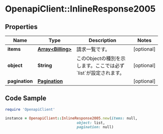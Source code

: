 # OpenapiClient::InlineResponse2005

## Properties

Name | Type | Description | Notes
------------ | ------------- | ------------- | -------------
**items** | [**Array&lt;Billing&gt;**](Billing.md) | 請求一覧です。 | [optional] 
**object** | **String** | このObjectの種別を示します。ここでは必ず &#x60;list&#x60;が設定されます。 | [optional] 
**pagination** | [**Pagination**](Pagination.md) |  | [optional] 

## Code Sample

```ruby
require 'OpenapiClient'

instance = OpenapiClient::InlineResponse2005.new(items: null,
                                 object: list,
                                 pagination: null)
```


